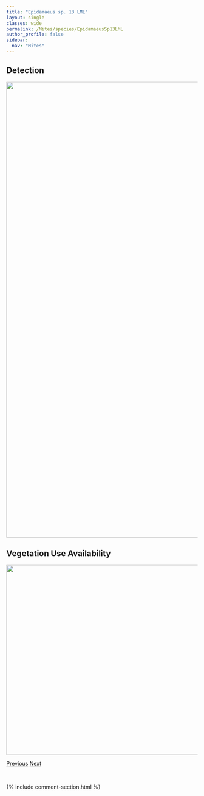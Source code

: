 ```yaml
---
title: "Epidamaeus sp. 13 LML"
layout: single
classes: wide
permalink: /Mites/species/EpidamaeusSp13LML
author_profile: false
sidebar:
  nav: "Mites"
---
```


<h2>Detection</h2>

<a href="https://drive.google.com/uc?export=view&id=118xcLJ4O7h_pANKHK2wUaq7MI2zhZK3U">
<img src="https://drive.google.com/uc?export=view&id=118xcLJ4O7h_pANKHK2wUaq7MI2zhZK3U" height = "1200" width = "800">
</a>


<h2>Vegetation Use Availability</h2>

<a href="https://drive.google.com/uc?export=view&id=1GMtTmQZekYsY-vLv8cyhg-FaRHJoY7DX">
<img src="https://drive.google.com/uc?export=view&id=1GMtTmQZekYsY-vLv8cyhg-FaRHJoY7DX" height = "500" width = "1000">
</a>


<a href="/DevelopmentWebsite/Mites/species/EpidamaeusSp12LML" class="pagination--pager" title="Epidamaeus sp. 12 LML">Previous</a> <a href="/DevelopmentWebsite/Mites/species/EpidamaeusSp14LML" class="pagination--pager" title="Epidamaeus sp. 14 LML">Next</a>

<p>&nbsp;</p>

{% include comment-section.html %}
